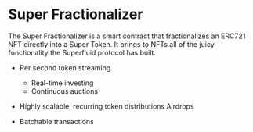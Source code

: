 # Super Fractionalizer


The Super Fractionalizer is a smart contract that fractionalizes an ERC721 NFT directly into a Super Token. It brings to NFTs all of the juicy functionality the Superfluid protocol has built.

- Per second token streaming
  - Real-time investing
  - Continuous auctions

- Highly scalable, recurring token distributions
Airdrops

- Batchable transactions


